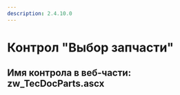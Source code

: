 ```yaml
---
description: 2.4.10.0
---
```


# Контрол "Выбор запчасти"

## Имя контрола в веб-части: zw\_TecDocParts.ascx

